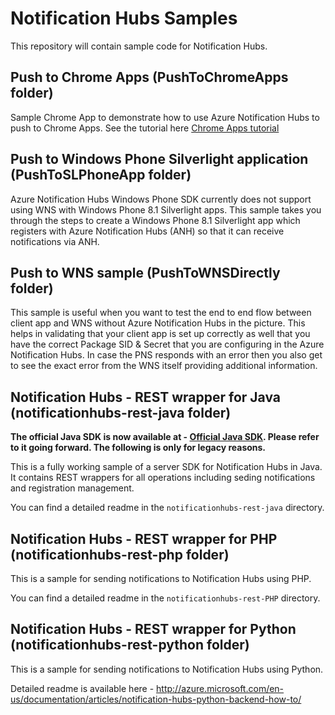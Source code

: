 # Notification Hubs Samples

This repository will contain sample code for Notification Hubs.

## Push to Chrome Apps (PushToChromeApps folder) 
Sample Chrome App to demonstrate how to use Azure Notification Hubs to push to Chrome Apps. See the tutorial here [Chrome Apps tutorial]

## Push to Windows Phone Silverlight application (PushToSLPhoneApp folder)
Azure Notification Hubs Windows Phone SDK currently does not support using WNS with Windows Phone 8.1 Silverlight apps. This sample takes you through the steps to create a Windows Phone 8.1 Silverlight app which registers with Azure Notification Hubs (ANH) so that it can receive notifications via ANH. 

## Push to WNS sample (PushToWNSDirectly folder)
This sample is useful when you want to test the end to end flow between client app and WNS without Azure Notification Hubs in the picture. This helps in validating that your client app is set up correctly as well that you have the correct Package SID & Secret that you are configuring in the Azure Notification Hubs. In case the PNS responds with an error then you also get to see the exact error from the WNS itself providing additional information.

## Notification Hubs - REST wrapper for Java (notificationhubs-rest-java folder)

**The official Java SDK is now available at - [Official Java SDK]. Please refer to it going forward. The following is only for legacy reasons.**

This is a fully working sample of a server SDK for Notification Hubs in Java. It contains REST wrappers for all operations including seding notifications and registration management.

You can find a detailed readme in the `notificationhubs-rest-java` directory.

## Notification Hubs - REST wrapper for PHP (notificationhubs-rest-php folder)
This is a sample for sending notifications to Notification Hubs using PHP.

You can find a detailed readme in the `notificationhubs-rest-PHP` directory.

## Notification Hubs - REST wrapper for Python (notificationhubs-rest-python folder)
This is a sample for sending notifications to Notification Hubs using Python.

Detailed readme is available here - 
http://azure.microsoft.com/en-us/documentation/articles/notification-hubs-python-backend-how-to/

[Official Java SDK]: https://github.com/Azure/azure-notificationhubs-java-backend
[Chrome Apps tutorial]: http://azure.microsoft.com/en-us/documentation/articles/notification-hubs-chrome-get-started/
